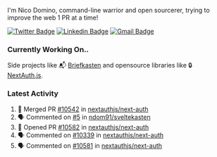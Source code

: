 
I'm Nico Domino, command-line warrior and open sourcerer, trying to improve the web 1 PR at a time!

[![Twitter Badge](https://img.shields.io/badge/-@ndom91-1ca0f1?style=flat-square&labelColor=1ca0f1&logo=twitter&logoColor=white&link=https://twitter.com/ndom91)](https://twitter.com/ndom91) [![Linkedin Badge](https://img.shields.io/badge/-ndom91-blue?style=flat-square&logo=Linkedin&logoColor=white&link=https://www.linkedin.com/in/ndom91/)](https://www.linkedin.com/in/ndom91/) [![Gmail Badge](https://img.shields.io/badge/-yo@ndo.dev-c14438?style=flat-square&logo=mail.ru&logoColor=white&link=mailto:yo@ndo.dev)](mailto:yo@ndo.dev)

### Currently Working On..

Side projects like 📬 [Briefkasten](https://briefkastenhq.com) and opensource libraries like 🔒 [NextAuth.js](https://github.com/nextauthjs/next-auth).

<!--START_SECTION_PROFILE_VIEWS:readme-info-->
<!--END_SECTION_PROFILE_VIEWS:readme-info-->

<!--START_SECTION_DAILY_COMMIT:readme-info-->
<!--END_SECTION_DAILY_COMMIT:readme-info-->

<!--START_SECTION_WEEKLY_COMMIT:readme-info-->
<!--END_SECTION_WEEKLY_COMMIT:readme-info-->

### Latest Activity

<!--START_SECTION:activity-->
1. 🎉 Merged PR [#10542](https://github.com/nextauthjs/next-auth/pull/10542) in [nextauthjs/next-auth](https://github.com/nextauthjs/next-auth)
2. 🗣 Commented on [#5](https://github.com/ndom91/sveltekasten/pull/5#issuecomment-2054091825) in [ndom91/sveltekasten](https://github.com/ndom91/sveltekasten)
3. 💪 Opened PR [#10582](https://github.com/nextauthjs/next-auth/pull/10582) in [nextauthjs/next-auth](https://github.com/nextauthjs/next-auth)
4. 🗣 Commented on [#10339](https://github.com/nextauthjs/next-auth/pull/10339#issuecomment-2054066657) in [nextauthjs/next-auth](https://github.com/nextauthjs/next-auth)
5. 🗣 Commented on [#10581](https://github.com/nextauthjs/next-auth/pull/10581#issuecomment-2054065055) in [nextauthjs/next-auth](https://github.com/nextauthjs/next-auth)
<!--END_SECTION:activity-->
